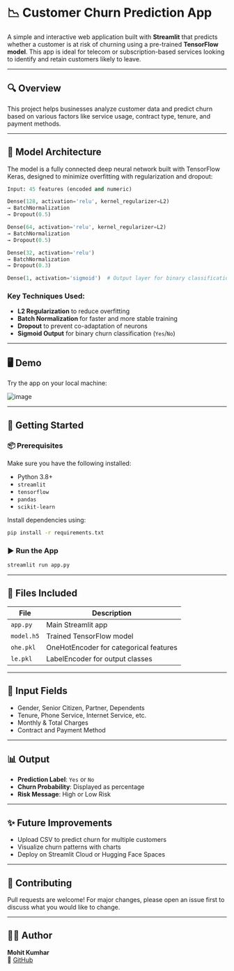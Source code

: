 # 📉 Customer Churn Prediction App

A simple and interactive web application built with **Streamlit** that predicts whether a customer is at risk of churning using a pre-trained **TensorFlow model**. This app is ideal for telecom or subscription-based services looking to identify and retain customers likely to leave.

---

## 🔍 Overview

This project helps businesses analyze customer data and predict churn based on various factors like service usage, contract type, tenure, and payment methods.

---

## 🧠 Model Architecture

The model is a fully connected deep neural network built with TensorFlow Keras, designed to minimize overfitting with regularization and dropout:

```python
Input: 45 features (encoded and numeric)

Dense(128, activation='relu', kernel_regularizer=L2)
→ BatchNormalization
→ Dropout(0.5)

Dense(64, activation='relu', kernel_regularizer=L2)
→ BatchNormalization
→ Dropout(0.5)

Dense(32, activation='relu')
→ BatchNormalization
→ Dropout(0.3)

Dense(1, activation='sigmoid')  # Output layer for binary classification
```

### Key Techniques Used:
- **L2 Regularization** to reduce overfitting
- **Batch Normalization** for faster and more stable training
- **Dropout** to prevent co-adaptation of neurons
- **Sigmoid Output** for binary churn classification (`Yes`/`No`)

---

## 🖥️ Demo

Try the app on your local machine:

![image](https://github.com/user-attachments/assets/e9e2d47f-c227-482e-adbe-c2ecd75ed369)


---

## 🚀 Getting Started

### 📦 Prerequisites

Make sure you have the following installed:

- Python 3.8+
- `streamlit`
- `tensorflow`
- `pandas`
- `scikit-learn`

Install dependencies using:

```bash
pip install -r requirements.txt
```

### ▶️ Run the App

```bash
streamlit run app.py
```

---

## 📁 Files Included

| File | Description |
|------|-------------|
| `app.py` | Main Streamlit app |
| `model.h5` | Trained TensorFlow model |
| `ohe.pkl` | OneHotEncoder for categorical features |
| `le.pkl` | LabelEncoder for output classes |

---

## 📝 Input Fields

- Gender, Senior Citizen, Partner, Dependents
- Tenure, Phone Service, Internet Service, etc.
- Monthly & Total Charges
- Contract and Payment Method

---

## 📊 Output

- **Prediction Label**: `Yes` or `No`
- **Churn Probability**: Displayed as percentage
- **Risk Message**: High or Low Risk

---

## ✨ Future Improvements

- Upload CSV to predict churn for multiple customers
- Visualize churn patterns with charts
- Deploy on Streamlit Cloud or Hugging Face Spaces

---

## 🤝 Contributing

Pull requests are welcome! For major changes, please open an issue first to discuss what you would like to change.

---

## 👨‍💻 Author

**Mohit Kumhar**  
🔗 [GitHub](https://github.com/mohitkumhar)
